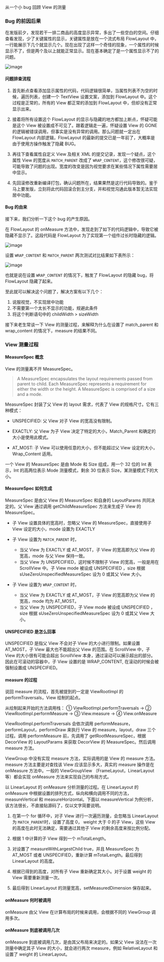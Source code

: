从一个小 bug 回顾 View 的测量

### Bug 的前因后果

在发版前夕，发现若干一排二商品的高度显示异常，多出了一些空白的空间。仔细查看发现，少了关键属性的显示，关键属性是放在一个流式布局 FlowLayout 中，一行能展示下几个就显示几个。现在出现了这样一个奇怪的现象，一个属性的时候显示不了，但是两个及以上就能正常显示。现在基本确定了是一个属性显示不了的问题。

![image](https://haitao.nos.netease.com/80c8ec06-4248-47db-a2c0-bec3d8eda3e6_1080_2280.png)

#### 问题排查流程

1. 首先断点查看添加显示属性的代码，代码逻辑很简单，当属性列表不为空的时候，遍历列表，创建一个 TextView 设置文案，添加到 FlowLayout 中。这个过程是正常的，所有的 View 都正常的添加到 FlowLayout 中，但却没有正常显示出来。

2. 接着将所有设置这个 FlowLayout 的显示与隐藏的地方都加上断点，怀疑可能是这个 View 被设置成不可见了。跟着逻辑走一遍，怀疑设置 View 的 GONE 的逻辑被错误调用，但事实是没有异常的调用。那么问题就一定出在 FlowLayout 内部逻辑，FlowLayout 的最新的提交已是一年前了，大概率是由于使用方操作触发了隐藏 BUG。

3. 再往下查看属性自定义 View 及相关 XML 的提交记录，发现一个疑点，这个属性 View 的宽度从 `MATCH_PARENT` 改成了 `WRAP_CONTENT`，这个修改很可疑，可能导致了问题的出现。宽度的改变是因为视觉要求在某些情况下属性需要居中显示。

4. 先回滚修改重新编译打包，确认问题所在，结果果然是这行代码导致的。鉴于马上要发版，立刻将此代码回滚合到主分支，并和视觉沟通此版本暂无法实现居中功能。

#### Bug 的由来

接下来，我们分析一下这个 bug 的产生原因。

在 FlowLayout 的 onMeasure 方法中，发现走到了如下的代码逻辑中，导致它被隐藏不显示了。这段代码是 FlowLayout 为了实现第一个组件过长时隐藏的逻辑。

![image](https://haitao.nos.netease.com/63fe3bd8-c979-4aff-82d0-e527513ad861_1588_242.png)

设置 `WRAP_CONTENT` 和 `MATCH_PARENT` 两次测试对比结果如下表所示：

![image](https://haitao.nos.netease.com/af778c0f-b780-4037-934f-133b3db50b77_724_493.jpeg)

也就是说在设置 `WRAP_CONTENT` 的情况下，触发了 FlowLayout 的隐藏 bug，将 FlowLayout 隐藏了起来。

至此就可以解决这个问题了，解决方案有以下几个：

1. 说服视觉，不实现居中功能
2. 不需要第一个太长不显示的功能，规避此条件
3. 将这个判断语句中的 childWidth > sizeWidth

接下来老生常谈一下 View 的测量过程，来解释为什么在设置了 match_parent 和 wrap_content 的情况下，measure 的结果不同。

### View 测量过程

#### MeasureSpec 概念

View 的测量离不开 MeasureSpec。

> A MeasureSpec encapsulates the layout requirements passed from parent to child. Each MeasureSpec represents a requirement for either the width or the height. A MeasureSpec is comprised of a size and a mode.

MeasureSpec 封装了父 View 的 layout 需求，代表了 View 的规格尺寸。它有三种模式：

* UNSPECIFIED: 父 View 对子 View 的宽高没有限制。

* EXACTLY: 父 View 为子 View 决定了特定的大小，Match_Parent 和确定的大小是使用此模式。

* AT_MOST: 子 View 可以使用任意的大小，但不能超过父 View 设定的大小，Wrap_Content 适用。

一个 View 的 MeasureSpec 是由 Mode 和 Size 组成，用一个 32 位的 Int 表示，Int 的高两位表示 Mode 测量模式，剩余 30 位表示 Size，某测量模式下的大小。

#### MeasureSpec 如何生成

MeasureSpec 是由父 View 的 MeasureSpec 和自身的 LayoutParams 共同决定的。父 View 通过调用 getChildMeasureSpec 方法来生成子 View 的 MeasureSpec。

* 子 View 设置具体的宽高时，忽略父 View 的 MeasureSpec，直接使用子 View 设定的大小，mode 设置为 EXACTLY

* 子 View 设置为 `MATCH_PARENT` 时，
	* 当父 View 为 EXACTLY 或 AT_MOST，子 View 的宽高即为父 View 的宽高，mode 与父 View 保持一致。
	* 当父 View 为 UNSPECIFIED，这时候不限制子 View 的宽高，一般是用在 ScrollView 中。子 View mode 被设成 UNSPECIFIED ，size 根据 sUseZeroUnspecifiedMeasureSpec 设为 0 或其父 View 大小。

* 子 View 设置为 `WRAP_CONTENT` 时，
	* 当父 View 为 EXACTLY 或 AT_MOST，子 View 的宽高即为父 View 的宽高，mode 均为 AT_MOST。
	* 当父 View 为 UNSPECIFIED，子 View mode 被设成 UNSPECIFIED ，size 根据 sUseZeroUnspecifiedMeasureSpec 设为 0 或其父 View 大小。

#### UNSPECIFIED 是怎么回事

UNSPECIFIED 是指父 View 不会对子 View 的大小进行限制。如果设置 AT_MOST，子 View 最大也不能超出父 View 的范围。在 ScrollView 中，子 View 的大小很有可能会超出 ScrollView 本身，通过滚动可以展示超出的部分。因此在可滚动的容器中，子 View 设置的是 WRAP_CONTENT, 在滚动的时候会被强制设置成 UNSPECIFIED。

#### measure 的过程

说回 measure 的流程，首先被提到的一定是 ViewRootImpl 的 performTraversals，View 绘制的起点。

从绘制起来开始的方法调用栈：
① ViewRootImpl.performTraversals -> ② ViewRootImpl.performMeasure -> ③ View.measure -> ④ View.onMeasure

ViewRootImpl.performTraversals 会依次调用 performMeasure，performLayout，performDraw 来执行 View 的 measure，layout，draw 三个过程。调用 performMeasure 前，先调用了 getRootMeasureSpec，根据 DecorView 的 LayoutParams 来获取 DecorView 的 MeasureSpec。然后调用 measure 方法。

ViewGroup 中没有实现 measure 方法，实际调用的是 View 的 measure 方法。measure 方法主要是对查找该 View 应该显示多大，真实的 measure 操作是在 onMeasure 方法中。一般的 ViewGroupView （FrameLayout，LinearLayout 等）都会实现 onMeasure 方法来实现自己的布局方式。

以 LinearLayout 的 onMeasure 分析测量的过程。在 LinearLayout 的 onMeasure 中根据设置的排列方式，纵向和横向调用不同的方法，measureVertical 和 measureHorizontal。下面以 measureVertical 为例分析，该方法很长，不直接贴源码了，仅以文字简要说明。

1. 在第一个 for 循环中，对子 View 进行一次遍历测量，会忽略当 LinearLayout 为 `MATCH_PARENT`时，设置了高度 0， weight 大于 0 的子 View，这些 View 的高度在此时无法确定，需要通过其他子 View 的剩余高度来按比例分配。

2. 根据 1 中计算的子 View 得到一个 mTotalLength。

3. 对设置了 measureWithLargestChild true，并且 MeasureSpec 为 AT_MOST 或者 UNSPECIFIED，重新计算 mTotalLength。最后得到 LinearLayout 的高度。

4. 根据已得到的高度，对所有子 View 重新确定其大小。对于设置 weight 的 View 需要重新测量一次。

5. 最后得到 LinearLayout 的测量宽高，setMeasuredDimension 保存起来。

#### onMeasure 何时被调用

onMeasure 由父 View 在计算布局的时候来调用，会根据不同的 ViewGroup 调用多次。

#### onMeasure 到底被调用几次

onMeasure 到底被调用几次，是由其父布局来决定的。如果父 View 没法在一次测量中确定其子 View 的大小，就会进行两次 measure，例如 RelativeLayout 和 设置了 weight 的 LinearLayout。













